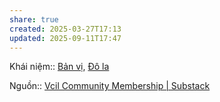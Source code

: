 ```yaml
---
share: true
created: 2025-03-27T17:13
updated: 2025-09-11T17:47
---
```

Khái niệm:: [Bản vị](../../../%CE%9E%20Kh%C3%A1i%20ni%E1%BB%87m/B%E1%BA%A3n%20v%E1%BB%8B.md), [Đô la](../../../%CE%9E%20Kh%C3%A1i%20ni%E1%BB%87m/%C4%90%C3%B4%20la.md)

Nguồn:: [Vcil Community Membership \| Substack](https://vcilcommunitymembership.substack.com/p/ban-tin-thang-6-nam-2025)